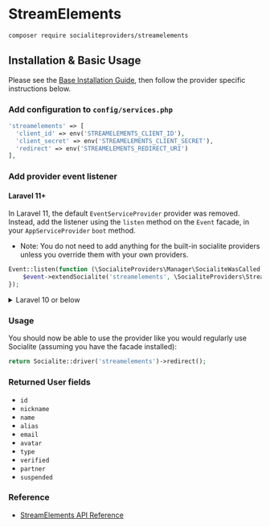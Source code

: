 # StreamElements

```bash
composer require socialiteproviders/streamelements
```

## Installation & Basic Usage

Please see the [Base Installation Guide](https://socialiteproviders.com/usage/), then follow the provider specific instructions below.

### Add configuration to `config/services.php`

```php
'streamelements' => [
  'client_id' => env('STREAMELEMENTS_CLIENT_ID'),  
  'client_secret' => env('STREAMELEMENTS_CLIENT_SECRET'),  
  'redirect' => env('STREAMELEMENTS_REDIRECT_URI') 
],
```

### Add provider event listener

#### Laravel 11+

In Laravel 11, the default `EventServiceProvider` provider was removed. Instead, add the listener using the `listen` method on the `Event` facade, in your `AppServiceProvider` `boot` method.

* Note: You do not need to add anything for the built-in socialite providers unless you override them with your own providers.

```php
Event::listen(function (\SocialiteProviders\Manager\SocialiteWasCalled $event) {
    $event->extendSocialite('streamelements', \SocialiteProviders\StreamElements\Provider::class);
});
```
<details>
<summary>
Laravel 10 or below
</summary>
Configure the package's listener to listen for `SocialiteWasCalled` events.

Add the event to your `listen[]` array in `app/Providers/EventServiceProvider`. See the [Base Installation Guide](https://socialiteproviders.com/usage/) for detailed instructions.

```php
protected $listen = [
    \SocialiteProviders\Manager\SocialiteWasCalled::class => [
        // ... other providers
        \SocialiteProviders\StreamElements\StreamElementsExtendSocialite::class.'@handle',
    ],
];
```
</details>

### Usage

You should now be able to use the provider like you would regularly use Socialite (assuming you have the facade installed):

```php
return Socialite::driver('streamelements')->redirect();
```

### Returned User fields

- ``id``
- ``nickname``
- ``name``
- ``alias``
- ``email``
- ``avatar``
- ``type``
- ``verified``
- ``partner``
- ``suspended``

### Reference

- [StreamElements API Reference](https://docs.streamelements.com/docs/getting-started-1)
